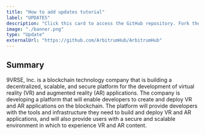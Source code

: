 ```yaml
---
title: "How to add updates tutorial"
label: "UPDATES"
description: "Click this card to access the GitHub repository. Fork the main branch, create your branch, update the grant information, and submit a merge request on the DAO Sync Platform."
image: "./banner.png"
type: "Update"
externalUrl: "https://github.com/ArbitrumHub/ArbitrumHub"
---
```


## Summary

9VRSE, Inc. is a blockchain technology company that is building a decentralized, scalable, and secure platform for the development of virtual reality (VR) and augmented reality (AR) applications. The company is developing a platform that will enable developers to create and deploy VR and AR applications on the blockchain. The platform will provide developers with the tools and infrastructure they need to build and deploy VR and AR applications, and will also provide users with a secure and scalable environment in which to experience VR and AR content.
